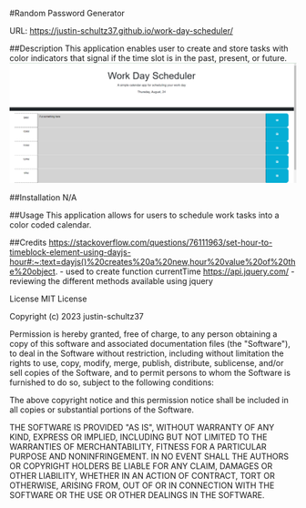 #Random Password Generator

URL: https://justin-schultz37.github.io/work-day-scheduler/

##Description
This application enables user to create and store tasks with color indicators that signal if the time slot is in the past, present, or future.
![Article Preview](./Assets/Screenshot%202023-08-24%20193621.png)

##Installation N/A

##Usage This application allows for users to schedule work tasks into a color coded calendar.

##Credits
https://stackoverflow.com/questions/76111963/set-hour-to-timeblock-element-using-dayjs-hour#:~:text=dayjs()%20creates%20a%20new,hour%20value%20of%20the%20object. - used to create function currentTime
https://api.jquery.com/ - reviewing the different methods available using jquery

License MIT License

Copyright (c) 2023 justin-schultz37

Permission is hereby granted, free of charge, to any person obtaining a copy of this software and associated documentation files (the "Software"), to deal in the Software without restriction, including without limitation the rights to use, copy, modify, merge, publish, distribute, sublicense, and/or sell copies of the Software, and to permit persons to whom the Software is furnished to do so, subject to the following conditions:

The above copyright notice and this permission notice shall be included in all copies or substantial portions of the Software.

THE SOFTWARE IS PROVIDED "AS IS", WITHOUT WARRANTY OF ANY KIND, EXPRESS OR IMPLIED, INCLUDING BUT NOT LIMITED TO THE WARRANTIES OF MERCHANTABILITY, FITNESS FOR A PARTICULAR PURPOSE AND NONINFRINGEMENT. IN NO EVENT SHALL THE AUTHORS OR COPYRIGHT HOLDERS BE LIABLE FOR ANY CLAIM, DAMAGES OR OTHER LIABILITY, WHETHER IN AN ACTION OF CONTRACT, TORT OR OTHERWISE, ARISING FROM, OUT OF OR IN CONNECTION WITH THE SOFTWARE OR THE USE OR OTHER DEALINGS IN THE SOFTWARE.


